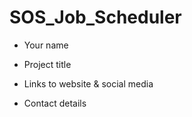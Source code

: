 # SOS_Job_Scheduler

- Your name 

- Project title

- Links to website & social media

- Contact details
